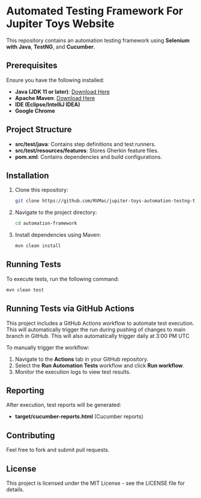# Automated Testing Framework For Jupiter Toys Website

This repository contains an automation testing framework using **Selenium with Java**, **TestNG**, and **Cucumber**.

## Prerequisites

Ensure you have the following installed:

- **Java (JDK 11 or later)**: [Download Here](https://www.oracle.com/java/technologies/javase-jdk11-downloads.html)
- **Apache Maven**: [Download Here](https://maven.apache.org/download.cgi)
- **IDE (Eclipse/IntelliJ IDEA)**
- **Google Chrome**

## Project Structure

- **src/test/java**: Contains step definitions and test runners.
- **src/test/resources/features**: Stores Gherkin feature files.
- **pom.xml**: Contains dependencies and build configurations.

## Installation

1. Clone this repository:
   ```sh
   git clone https://github.com/RVMac/jupiter-toys-automation-testng-trial.git
   ```
2. Navigate to the project directory:
   ```sh
   cd automation-framework
   ```
3. Install dependencies using Maven:
   ```sh
   mvn clean install
   ```

## Running Tests

To execute tests, run the following command:
```sh
mvn clean test
```

## Running Tests via GitHub Actions

This project includes a GitHub Actions workflow to automate test execution.
This will automatically trigger the run during pushing of changes to main branch in GitHub.
This will also automatically trigger daily at 3:00 PM UTC

To manually trigger the workflow:
1. Navigate to the **Actions** tab in your GitHub repository.
2. Select the **Run Automation Tests** workflow and click **Run workflow**.
3. Monitor the execution logs to view test results.

## Reporting

After execution, test reports will be generated:
- **target/cucumber-reports.html** (Cucumber reports)

## Contributing

Feel free to fork and submit pull requests.

## License

This project is licensed under the MIT License - see the LICENSE file for details.